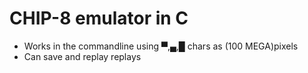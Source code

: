 # CHIP-8 emulator in C

* Works in the commandline using ▀,▄,█ chars as (100 MEGA)pixels
* Can save and replay replays
